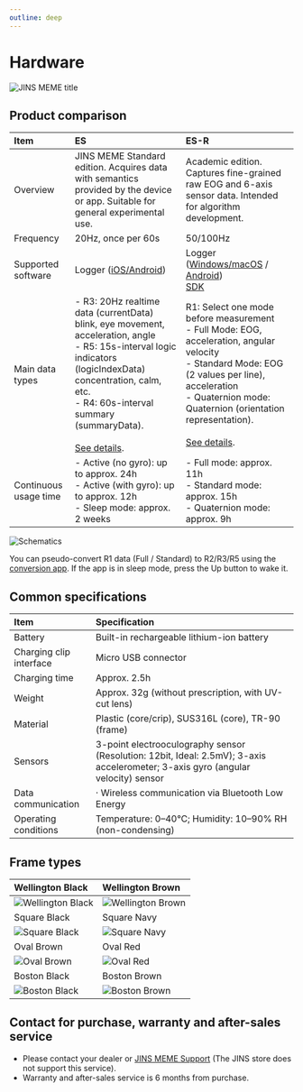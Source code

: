 ```yaml
---
outline: deep
---
```

# Hardware

![JINS MEME title](/images/title.png)

## Product comparison


| Item | ES <Badge type="tip" text="Standard" /> | ES-R <Badge type="danger" text="Academic" /> |
|:---|:---|:---|
| Overview | JINS MEME Standard edition. Acquires data with semantics provided by the device or app. Suitable for general experimental use. | Academic edition. Captures fine-grained raw EOG and 6-axis sensor data. Intended for algorithm development. |
| Frequency | 20Hz, once per 60s | 50/100Hz |
| Supported software | Logger ([iOS/Android](/en/software/es/logger_app)) | Logger ([Windows/macOS](/en/software/with-pc/) / [Android](/en/software/with-android/))<br />[SDK](https://github.com/jins-meme/ES_R-Development-Kit) |
| Main data types | - R3: 20Hz realtime data (currentData) blink, eye movement, acceleration, angle<br />- R5: 15s-interval logic indicators (logicIndexData) concentration, calm, etc.<br />-  R4: 60s-interval summary (summaryData). <br /><br />[See details](/en/doc/data_es). | R1: Select one mode before measurement <br />- Full Mode: EOG, acceleration, angular velocity<br />- Standard Mode: EOG (2 values per line), acceleration<br />- Quaternion mode: Quaternion (orientation representation). <br /><br />[See details](/en/doc/data_esr). |
| Continuous usage time | - Active (no gyro): up to approx. 24h<br />- Active (with gyro): up to approx. 12h<br />- Sleep mode: approx. 2 weeks | - Full mode: approx. 11h<br />- Standard mode: approx. 15h<br />- Quaternion mode: approx. 9h |

![Schematics](/images/schematics.png)

You can pseudo-convert R1 data (Full / Standard) to R2/R3/R5 using the [conversion app](https://jinsmeme.streamlit.app/). If the app is in sleep mode, press the Up button to wake it.


## Common specifications

| Item | Specification |
|:---|:---|
| Battery | Built-in rechargeable lithium-ion battery |
| Charging clip interface | Micro USB connector |
| Charging time | Approx. 2.5h |
| Weight | Approx. 32g (without prescription, with UV-cut lens) |
| Material | Plastic (core/crip), SUS316L (core), TR-90 (frame) |
| Sensors | 3-point electrooculography sensor (Resolution: 12bit, Ideal: 2.5mV); 3-axis accelerometer; 3-axis gyro (angular velocity) sensor |
| Data communication | · Wireless communication via Bluetooth Low Energy |
| Operating conditions | Temperature: 0–40°C; Humidity: 10–90% RH (non-condensing) |

## Frame types

| Wellington Black | Wellington Brown |
|:---|:---|
|![Wellington Black](/images/type_wellington_black.png) | ![Wellington Brown](/images/type_wellington_brown.png) |
| Square Black | Square Navy |
| ![Square Black](/images/type_square_black.png) | ![Square Navy](/images/type_square_navy.png) |
| Oval Brown | Oval Red |
| ![Oval Brown](/images/type_oval_brown.png) | ![Oval Red](/images/type_oval_red.png) |
| Boston Black| Boston Brown |
| ![Boston Black](/images/type_boston_black.png) | ![Boston Brown](/images/type_boston_brown.png) |

## Contact for purchase, warranty and after-sales service

- Please contact your dealer or [JINS MEME Support](https://krs.bz/jins/m/aboutmeme) (The JINS store does not support this service).
- Warranty and after-sales service is 6 months from purchase.
